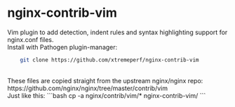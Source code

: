 # nginx-contrib-vim

Vim plugin to add detection, indent rules and syntax highlighting support for nginx.conf files.
<br>
Install with Pathogen plugin-manager:
```bash
    git clone https://github.com/xtremeperf/nginx-contrib-vim
```
<br>
These files are copied straight from the upstream nginx/nginx repo:<br>
https://github.com/nginx/nginx/tree/master/contrib/vim

<br>
Just like this:
```bash
    cp -a nginx/contrib/vim/* nginx-contrib-vim/
```
